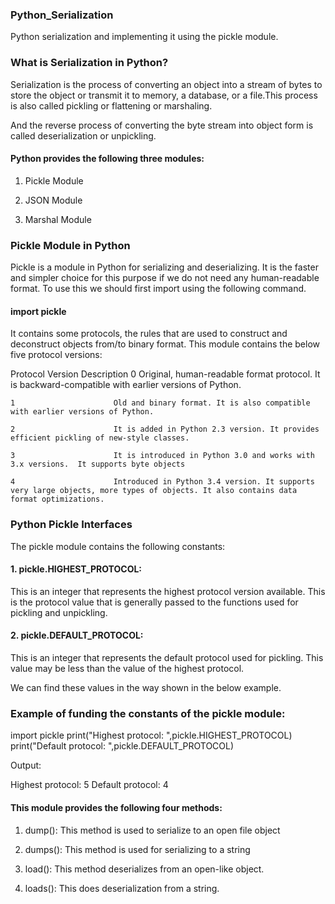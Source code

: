 ### Python_Serialization

Python serialization and implementing it using the pickle module.

### What is Serialization in Python?

Serialization is the process of converting an object into a stream of bytes to store the object or transmit it to memory, a database, or a file.This process is also called pickling or flattening or marshaling. 

And the reverse process of converting the byte stream into object form is called deserialization or unpickling.

#### Python provides the following three modules:

1. Pickle Module
 
2. JSON Module
 
3. Marshal Module

### Pickle Module in Python

Pickle is a module in Python for serializing and deserializing. It is the faster and simpler choice for this purpose if we do not need any human-readable format. To use this we should first import using the following command.

#### import pickle

It contains some protocols, the rules that are used to construct and deconstruct objects from/to binary format. This module contains the below five protocol versions:

Protocol Version	        Description 
    0	                   Original, human-readable format protocol. It is backward-compatible with earlier versions of Python.
    
    1	                   Old and binary format. It is also compatible with earlier versions of Python.
    
    2	                   It is added in Python 2.3 version. It provides efficient pickling of new-style classes.
    
    3	                   It is introduced in Python 3.0 and works with 3.x versions.  It supports byte objects 
   
    4	                   Introduced in Python 3.4 version. It supports very large objects, more types of objects. It also contains data format optimizations.

  ### Python Pickle Interfaces
  
The pickle module contains the following constants:

#### 1. pickle.HIGHEST_PROTOCOL:
   This is an integer that represents the highest protocol version available. This is the protocol value that is generally passed to the functions used for pickling and unpickling.

#### 2. pickle.DEFAULT_PROTOCOL:
   This is an integer that represents the default protocol used for pickling. This value may be less than the value of the highest protocol.

We can find these values in the way shown in the below example.

### Example of funding the constants of the pickle module:

import pickle
print("Highest protocol: ",pickle.HIGHEST_PROTOCOL)
print("Default protocol: ",pickle.DEFAULT_PROTOCOL)

Output:

Highest protocol: 5
Default protocol: 4

#### This module provides the following four methods:

1. dump(): This method is used to serialize to an open file object
   
2. dumps(): This method is used for serializing to a string
  
3. load(): This method deserializes from an open-like object.
  
4. loads(): This does deserialization from a string.
